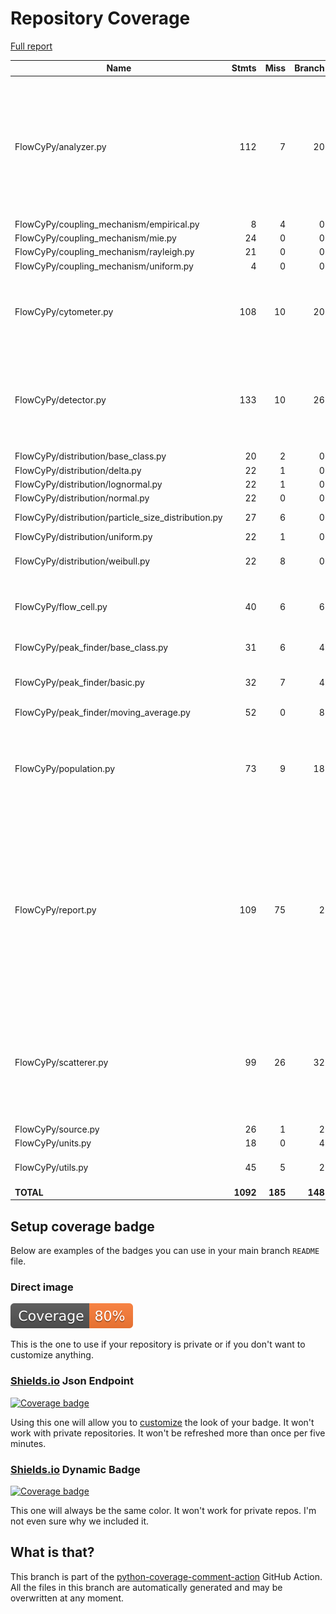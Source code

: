 # Repository Coverage

[Full report](https://htmlpreview.github.io/?https://github.com/MartinPdeS/FlowCyPy/blob/python-coverage-comment-action-data/htmlcov/index.html)

| Name                                                  |    Stmts |     Miss |   Branch |   BrPart |   Cover |   Missing |
|------------------------------------------------------ | -------: | -------: | -------: | -------: | ------: | --------: |
| FlowCyPy/analyzer.py                                  |      112 |        7 |       20 |        6 |     90% |157-158, 219, 241-242, 271->exit, 320->327, 329->exit, 342-348 |
| FlowCyPy/coupling\_mechanism/empirical.py             |        8 |        4 |        0 |        0 |     50% |     38-46 |
| FlowCyPy/coupling\_mechanism/mie.py                   |       24 |        0 |        0 |        0 |    100% |           |
| FlowCyPy/coupling\_mechanism/rayleigh.py              |       21 |        0 |        0 |        0 |    100% |           |
| FlowCyPy/coupling\_mechanism/uniform.py               |        4 |        0 |        0 |        0 |    100% |           |
| FlowCyPy/cytometer.py                                 |      108 |       10 |       20 |        3 |     88% |141-142, 182, 187-190, 243-249 |
| FlowCyPy/detector.py                                  |      133 |       10 |       26 |        7 |     87% |117, 139, 159, 181, 189, 195-197, 322, 452 |
| FlowCyPy/distribution/base\_class.py                  |       20 |        2 |        0 |        0 |     90% |    26, 30 |
| FlowCyPy/distribution/delta.py                        |       22 |        1 |        0 |        0 |     95% |        86 |
| FlowCyPy/distribution/lognormal.py                    |       22 |        1 |        0 |        0 |     95% |        94 |
| FlowCyPy/distribution/normal.py                       |       22 |        0 |        0 |        0 |    100% |           |
| FlowCyPy/distribution/particle\_size\_distribution.py |       27 |        6 |        0 |        0 |     78% |91-98, 101 |
| FlowCyPy/distribution/uniform.py                      |       22 |        1 |        0 |        0 |     95% |        96 |
| FlowCyPy/distribution/weibull.py                      |       22 |        8 |        0 |        0 |     64% |38, 54-56, 75-80 |
| FlowCyPy/flow\_cell.py                                |       40 |        6 |        6 |        3 |     80% |58, 80, 102, 132-133, 136 |
| FlowCyPy/peak\_finder/base\_class.py                  |       31 |        6 |        4 |        1 |     80% | 39-48, 90 |
| FlowCyPy/peak\_finder/basic.py                        |       32 |        7 |        4 |        1 |     72% |81->exit, 99-118 |
| FlowCyPy/peak\_finder/moving\_average.py              |       52 |        0 |        8 |        1 |     98% |    89->92 |
| FlowCyPy/population.py                                |       73 |        9 |       18 |        7 |     82% |77, 101-102, 107, 130-131, 136, 143, 227 |
| FlowCyPy/report.py                                    |      109 |       75 |        2 |        0 |     31% |13-22, 44-48, 52-57, 61-63, 67-75, 79-92, 96-127, 131-147, 151-155, 159, 172-183, 189-236 |
| FlowCyPy/scatterer.py                                 |       99 |       26 |       32 |        4 |     65% |75-85, 146-149, 153->exit, 202, 235-240, 279, 296-314 |
| FlowCyPy/source.py                                    |       26 |        1 |        2 |        1 |     93% |        60 |
| FlowCyPy/units.py                                     |       18 |        0 |        4 |        0 |    100% |           |
| FlowCyPy/utils.py                                     |       45 |        5 |        2 |        0 |     89% |25, 30, 91-92, 114 |
|                                             **TOTAL** | **1092** |  **185** |  **148** |   **34** | **80%** |           |


## Setup coverage badge

Below are examples of the badges you can use in your main branch `README` file.

### Direct image

[![Coverage badge](https://raw.githubusercontent.com/MartinPdeS/FlowCyPy/python-coverage-comment-action-data/badge.svg)](https://htmlpreview.github.io/?https://github.com/MartinPdeS/FlowCyPy/blob/python-coverage-comment-action-data/htmlcov/index.html)

This is the one to use if your repository is private or if you don't want to customize anything.

### [Shields.io](https://shields.io) Json Endpoint

[![Coverage badge](https://img.shields.io/endpoint?url=https://raw.githubusercontent.com/MartinPdeS/FlowCyPy/python-coverage-comment-action-data/endpoint.json)](https://htmlpreview.github.io/?https://github.com/MartinPdeS/FlowCyPy/blob/python-coverage-comment-action-data/htmlcov/index.html)

Using this one will allow you to [customize](https://shields.io/endpoint) the look of your badge.
It won't work with private repositories. It won't be refreshed more than once per five minutes.

### [Shields.io](https://shields.io) Dynamic Badge

[![Coverage badge](https://img.shields.io/badge/dynamic/json?color=brightgreen&label=coverage&query=%24.message&url=https%3A%2F%2Fraw.githubusercontent.com%2FMartinPdeS%2FFlowCyPy%2Fpython-coverage-comment-action-data%2Fendpoint.json)](https://htmlpreview.github.io/?https://github.com/MartinPdeS/FlowCyPy/blob/python-coverage-comment-action-data/htmlcov/index.html)

This one will always be the same color. It won't work for private repos. I'm not even sure why we included it.

## What is that?

This branch is part of the
[python-coverage-comment-action](https://github.com/marketplace/actions/python-coverage-comment)
GitHub Action. All the files in this branch are automatically generated and may be
overwritten at any moment.